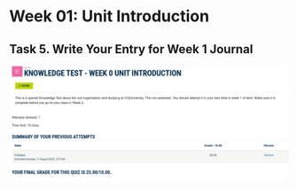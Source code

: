 # Week 01: Unit Introduction

## Task 5. Write Your Entry for Week 1 Journal 

![Konwledge Score](./images/Week1_knowledgetest.JPG)
